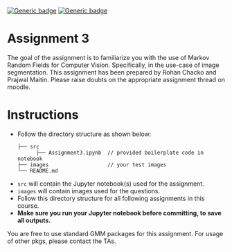 [![Generic badge](https://img.shields.io/badge/CV-Assignment:3-BLUE.svg)](https://shields.io/)
[![Generic badge](https://img.shields.io/badge/DUE-23:59hrs,16/03/2021-RED.svg)](https://shields.io/)
# Assignment 3
The goal of the assignment is to familiarize you with the use of Markov Random Fields for Computer Vision. Specifically, in the use-case of image segmentation. This assignment has been prepared by Rohan Chacko and Prajwal Maitin. Please raise doubts on the appropriate assignment thread on moodle.

# Instructions
- Follow the directory structure as shown below: 
  ```
  ├── src           
        ├── Assignment3.ipynb  // provided boilerplate code in notebook
  ├── images                   // your test images
  └── README.md
  ```
- `src` will contain the Jupyter notebook(s) used for the assignment.
- `images` will contain images used for the questions.
- Follow this directory structure for all following assignments in this course.
- **Make sure you run your Jupyter notebook before committing, to save all outputs.**

You are free to use standard GMM packages for this assignment. For usage of other pkgs, please contact the TAs.
